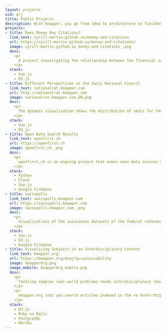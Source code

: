 ```yaml
---
layout: projects
uid: prj
title: Public Projects
description: With kmapper, you go from idea to architecture to finished application
projects:
- title: Does Money Buy Citations?
  link_text: cyrill-martin.github.io/money-and-citations
  url: https://cyrill-martin.github.io/money-and-citations/
  image: cyrill-martin.github.io_money-and-citations_.png
  desc: 
    <p>
      A project investigating the relationship between the financial support biomedical research projects receive and the number of citations their publications achieve.
    </p>
  stack: 
    - Vue.js
    - D3.js
- title: Different Perspectives on the Swiss National Council
  link_text: nationalrat.kmapper.com
  url: http://nationalrat.kmapper.com
  image: nationalrat.kmapper.com_EN.png
  desc: 
    <p>
      The dynamic visualization shows the distribution of seats for the 200 members of the National Council in relation to an additional feature.
    </p>
  stack: 
    - Vue.js
    - D3.js
- title: Open Data Search Results
  link_text: openfirst.ch
  url: https://openfirst.ch
  image: openfirst.ch_.png
  desc: 
    <p>
      openfirst.ch is an ongoing project that makes open data sources more accessible. Anyone at the beginning of web research who wants to get an idea of ​​a certain topic quickly and reliably will be flooded with mostly non-effective results. The search engine openfirst.ch delivers fewer but more qualified hits. For the initial test phase, the results are categorized into media, institutions, statistics, science and Wikipedia.
    </p>
  stack: 
    - Python
    - Flask
    - Vue.js
    - Google Firebase
- title: swisspolls
  link_text: swisspolls.kmapper.com
  url: https://swisspolls.kmapper.com
  image: swisspolls.kmapper.com_.png
  desc: 
    <p>
      Visualizations of the swissvotes datasets of the federal referendums follow-up surveys.
    </p>
  stack: 
    - Vue.js
    - D3.js
    - Google Firebase
- title: Visualizing Subjects in an Interdisciplinary Context
  link_text: kmapper.org
  url: https://kmapper.org/doaj?q=sustainability
  image: kmapperOrg.png
  image_mobile: kmapperOrg_mobile.png
  desc: 
    <p>
      Tackling complex real-world problems needs interdisciplinary research and an open knowledge landscape easy to navigate. kmapper is such a knowledge mapper.
    </p>
    <p>
      kmapper.org lets you search articles indexed in the <a href="https://doaj.org" target="_blank">DOAJ</a> and visualizes the results based on relevance and scientific discipline.
    </p>
  stack: 
    - D3.js
    - Ruby on Rails
    - PostgreSQL
    - Heroku
---
```

